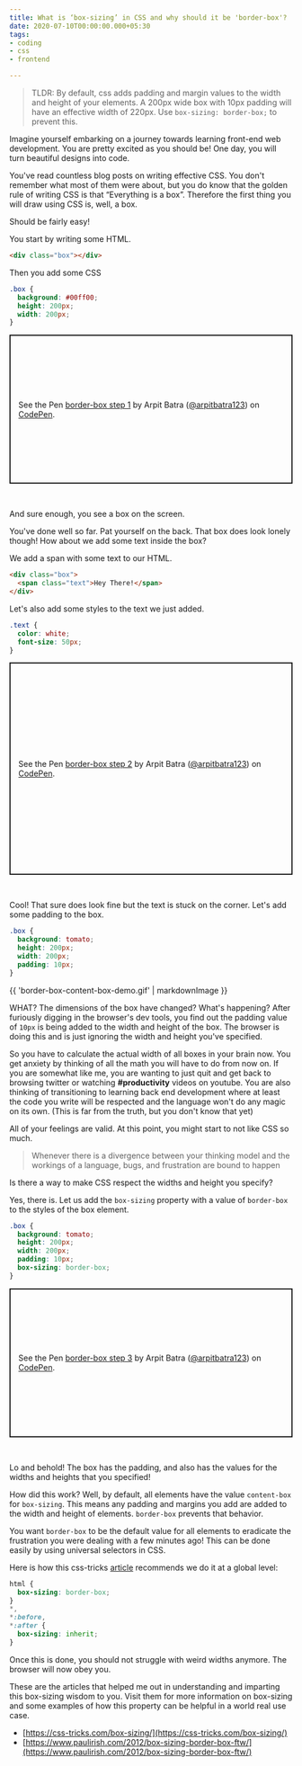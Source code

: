 ```yaml
---
title: What is ‘box-sizing’ in CSS and why should it be 'border-box'?
date: 2020-07-10T00:00:00.000+05:30
tags:
- coding
- css
- frontend

---
```

> TLDR: By default, css adds padding and margin values to the width and height of your elements. A 200px wide box with 10px padding will have an effective width of 220px. Use `box-sizing: border-box;` to prevent this.

Imagine yourself embarking on a journey towards learning front-end web development. You are pretty excited as you should be! One day, you will turn beautiful designs into code.

You've read countless blog posts on writing effective CSS. You don't remember what most of them were about, but you do know that the golden rule of writing CSS is that “Everything is a box”. Therefore the first thing you will draw using CSS is, well, a box.

Should be fairly easy!

You start by writing some HTML.

```html
<div class="box"></div>
```

Then you add some CSS

```css
.box {
  background: #00ff00;
  height: 200px;
  width: 200px;
}
```

<p class="codepen" data-height="401" data-theme-id="light" data-default-tab="result" data-user="arpitbatra123" data-slug-hash="rNxKyEo" style="height: 265px; box-sizing: border-box; display: flex; align-items: center; justify-content: center; border: 2px solid; margin: 1em 0; padding: 1em;" data-pen-title="border-box step 1"> <span>See the Pen <a href="https://codepen.io/arpitbatra123/pen/rNxKyEo"> border-box step 1</a> by Arpit Batra (<a href="https://codepen.io/arpitbatra123">@arpitbatra123</a>) on <a href="https://codepen.io">CodePen</a>.</span> </p>

<br />

And sure enough, you see a box on the screen.

You've done well so far. Pat yourself on the back. That box does look lonely though! How about we add some text inside the box?

We add a span with some text to our HTML.

```html
<div class="box">
  <span class="text">Hey There!</span>
</div>
```

Let's also add some styles to the text we just added.

```css
.text {
  color: white;
  font-size: 50px;
}
```

<p class="codepen" data-height="378" data-theme-id="light" data-default-tab="result" data-user="arpitbatra123" data-slug-hash="NWxzjKw" style="height: 378px; box-sizing: border-box; display: flex; align-items: center; justify-content: center; border: 2px solid; margin: 1em 0; padding: 1em;" data-pen-title="border-box step 2"> <span>See the Pen <a href="https://codepen.io/arpitbatra123/pen/NWxzjKw"> border-box step 2</a> by Arpit Batra (<a href="https://codepen.io/arpitbatra123">@arpitbatra123</a>) on <a href="https://codepen.io">CodePen</a>.</span> </p>

<br />

Cool! That sure does look fine but the text is stuck on the corner. Let's add some padding to the box.

```css
.box {
  background: tomato;
  height: 200px;
  width: 200px;
  padding: 10px;
}
```

{{ 'border-box-content-box-demo.gif' | markdownImage }}

WHAT? The dimensions of the box have changed? What's happening? After furiously digging in the browser's dev tools, you find out the padding value of `10px` is being added to the width and height of the box. The browser is doing this and is just ignoring the width and height you've specified.

So you have to calculate the actual width of all boxes in your brain now. You get anxiety by thinking of all the math you will have to do from now on. If you are somewhat like me, you are wanting to just quit and get back to browsing twitter or watching **#productivity** videos on youtube. You are also thinking of transitioning to learning back end development where at least the code you write will be respected and the language won't do any magic on its own. (This is far from the truth, but you don't know that yet)

All of your feelings are valid. At this point, you might start to not like CSS so much.

> Whenever there is a divergence between your thinking model and the workings of a language, bugs, and frustration are bound to happen

Is there a way to make CSS respect the widths and height you specify?

Yes, there is. Let us add the `box-sizing` property with a value of `border-box` to the styles of the box element.

```css
.box {
  background: tomato;
  height: 200px;
  width: 200px;
  padding: 10px;
  box-sizing: border-box;
}
```

<p class="codepen" data-height="401" data-theme-id="light" data-default-tab="result" data-user="arpitbatra123" data-slug-hash="eYJKWWo" style="height: 265px; box-sizing: border-box; display: flex; align-items: center; justify-content: center; border: 2px solid; margin: 1em 0; padding: 1em;" data-pen-title="border-box step 3"> <span>See the Pen <a href="https://codepen.io/arpitbatra123/pen/eYJKWWo"> border-box step 3</a> by Arpit Batra (<a href="https://codepen.io/arpitbatra123">@arpitbatra123</a>) on <a href="https://codepen.io">CodePen</a>.</span> </p>

<br />

Lo and behold! The box has the padding, and also has the values for the widths and heights that you specified!

How did this work? Well, by default, all elements have the value `content-box` for `box-sizing`. This means any padding and margins you add are added to the width and height of elements. `border-box` prevents that behavior.

You want `border-box` to be the default value for all elements to eradicate the frustration you were dealing with a few minutes ago! This can be done easily by using universal selectors in CSS.

Here is how this css-tricks [article](https://css-tricks.com/box-sizing/) recommends we do it at a global level:

```css
html {
  box-sizing: border-box;
}
*,
*:before,
*:after {
  box-sizing: inherit;
}
```

Once this is done, you should not struggle with weird widths anymore. The browser will now obey you.

These are the articles that helped me out in understanding and imparting this box-sizing wisdom to you. Visit them for more information on box-sizing and some examples of how this property can be helpful in a world real use case.

* [https://css-tricks.com/box-sizing/](https://css-tricks.com/box-sizing/)
* [https://www.paulirish.com/2012/box-sizing-border-box-ftw/](https://www.paulirish.com/2012/box-sizing-border-box-ftw/)

<br />
<!-- ConvertKit JS -->
<script async data-uid="4d9f7cbaeb" src="https://arpitbatra.ck.page/4d9f7cbaeb/index.js"></script>
<br />

<!-- CodePen JS -->
<script async src="https://static.codepen.io/assets/embed/ei.js"></script>